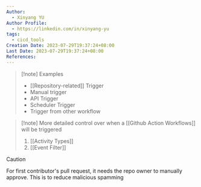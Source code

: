 ```yaml
---
Author:
  - Xinyang YU
Author Profile:
  - https://linkedin.com/in/xinyang-yu
tags:
  - cicd_tools
Creation Date: 2023-07-29T19:37:24+08:00
Last Date: 2023-07-29T19:37:24+08:00
References:
---
```

>[!note] Examples
>- [[Repository-related]] Trigger
>- Manual trigger
>- API Trigger
>- Scheduler Trigger
>- Trigger from other workflow

>[!note] More detailed control over when a [[Github Action Workflows]] will be triggered
>1. [[Activity Types]]
>2. [[Event Filter]]

>[!caution]
>For first contributor's pull request, it needs the repo owner to manually approve. This is to reduce malicious spamming